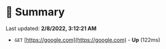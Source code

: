 # 📖 Summary
Last updated: **2/8/2022, 3:12:21 AM**

- `GET` [https://google.com](https://google.com) - **Up** (122ms)
